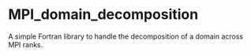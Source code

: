 # MPI_domain_decomposition
A simple Fortran library to handle the decomposition of a domain across MPI ranks.
